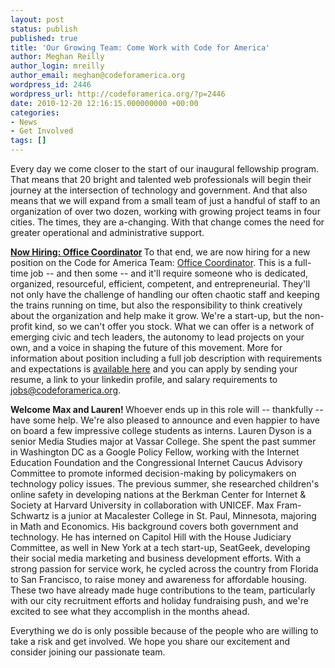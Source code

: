 ```yaml
---
layout: post
status: publish
published: true
title: 'Our Growing Team: Come Work with Code for America'
author: Meghan Reilly
author_login: mreilly
author_email: meghan@codeforamerica.org
wordpress_id: 2446
wordpress_url: http://codeforamerica.org/?p=2446
date: 2010-12-20 12:16:15.000000000 +00:00
categories:
- News
- Get Involved
tags: []
---
```

Every day we come closer to the start of our inaugural fellowship program. That means that 20 bright and talented web professionals will begin their journey at the intersection of technology and government. And that also means that we will expand from a small team of just a handful of staff to an organization of over two dozen, working with growing project teams in four cities. The times, they are a-changing. With that change comes the need for greater operational and administrative support.

<strong><a href="http://codeforamerica.org/jobs">Now Hiring: Office Coordinator</a>
</strong>To that end, we are now hiring for a new position on the Code for America Team: <a href="http://codeforamerica.org/jobs">Office Coordinator</a>. This is a full-time job -- and then some -- and it'll require someone who is dedicated, organized, resourceful, efficient, competent, and entrepreneurial. They'll not only have the challenge of handling our often chaotic staff and keeping the trains running on time, but also the responsibility to think creatively about the organization and help make it grow. We're a start-up, but the non-profit kind, so we can't offer you stock. What we can offer is a network of emerging civic and tech leaders, the autonomy to lead projects on your own, and a voice in shaping the future of this movement. More for information about position including a full job description with requirements and expectations is <a href="http://codeforamerica.org/jobs">available here</a> and you can apply by sending your resume, a link to your linkedin profile, and salary requirements to <a href="http://codeforamerica.org/jobs">jobs@codeforamerica.org</a>.

<strong>Welcome Max and Lauren!
</strong>Whoever ends up in this role will -- thankfully -- have some help. We're also pleased to announce and even happier to have on board a few impressive college students as interns. Lauren Dyson is a senior Media Studies major at Vassar College. She spent the past summer in Washington DC as a Google Policy Fellow, working with the Internet Education Foundation and the Congressional Internet Caucus Advisory Committee to promote informed decision-making by policymakers on technology policy issues. The previous summer, she researched children's online safety in developing nations at the Berkman Center for Internet &amp; Society at Harvard University in collaboration with UNICEF. Max Fram-Schwartz is a junior at Macalester College in St. Paul, Minnesota, majoring in Math and Economics. His background covers both government and technology. He has interned on Capitol Hill with the House Judiciary Committee, as well  in New York at a tech start-up, SeatGeek, developing their social media marketing and business development efforts. With a strong passion for service work, he cycled across the country from Florida to San Francisco, to raise money and awareness for affordable housing. These two have already made huge contributions to the team, particularly with our city recruitment efforts and holiday fundraising push, and we're excited to see what they accomplish in the months ahead.

Everything we do is only possible because of the people who are willing to take a risk and get involved. We hope you share our excitement and consider joining our passionate team.

